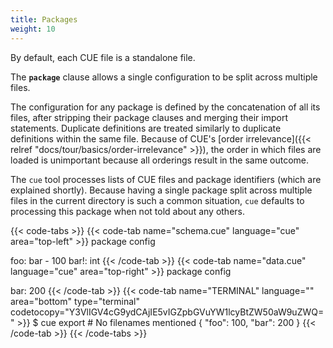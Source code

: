 ```yaml
---
title: Packages
weight: 10
---
```


By default, each CUE file is a standalone file.

The **`package`** clause allows a single configuration to be split across
multiple files.

The configuration for any package is defined by the concatenation of all its
files, after stripping their package clauses and merging their import
statements.
Duplicate definitions are treated similarly to duplicate definitions within
the same file.
Because of CUE's
[order irrelevance]({{< relref "docs/tour/basics/order-irrelevance" >}}),
the order in which files are loaded is unimportant because all orderings result
in the same outcome.

The `cue` tool processes lists of CUE files and package identifiers
(which are explained shortly).
Because having a single package split across multiple files in the current
directory is such a common situation,
`cue` defaults to processing this package when not told about any others.

{{< code-tabs >}}
{{< code-tab name="schema.cue" language="cue" area="top-left" >}}
package config

foo:  bar - 100
bar!: int
{{< /code-tab >}}
{{< code-tab name="data.cue" language="cue" area="top-right" >}}
package config

bar: 200
{{< /code-tab >}}
{{< code-tab name="TERMINAL" language="" area="bottom" type="terminal" codetocopy="Y3VlIGV4cG9ydCAjIE5vIGZpbGVuYW1lcyBtZW50aW9uZWQ=" >}}
$ cue export # No filenames mentioned
{
    "foo": 100,
    "bar": 200
}
{{< /code-tab >}}
{{< /code-tabs >}}
